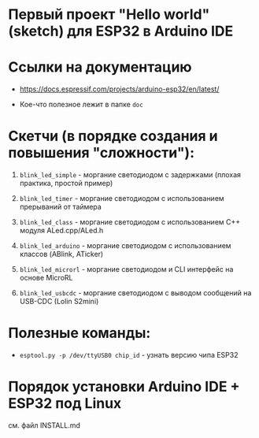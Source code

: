 Первый проект "Hello world" (sketch) для ESP32 в Arduino IDE
============================================================

# Ссылки на документацию

 * https://docs.espressif.com/projects/arduino-esp32/en/latest/

 * Кое-что полезное лежит в папке `doc`

# Скетчи (в порядке создания и повышения "сложности"):

 1. `blink_led_simple` - моргание светодиодом с задержками (плохая практика, простой пример)

 2. `blink_led_timer` - моргание светодиодом с использованием прерываний от таймера

 3. `blink_led_class` - моргание светодиодом с использованием C++ модуля ALed.cpp/ALed.h
 
 4. `blink_led_arduino` - моргание светодиодом с использованием классов (ABlink, ATicker)

 5. `blink_led_microrl` - моргание светодиодом и CLI интерфейс на основе MicroRL
 
 6. `blink_led_usbcdc` - моргание светодиодом c выводом сообщений на USB-CDC (Lolin S2mini)

# Полезные команды:

 * `esptool.py -p /dev/ttyUSB0 chip_id` - узнать версию чипа ESP32

# Порядок установки Arduino IDE + ESP32 под Linux
см. файл INSTALL.md

